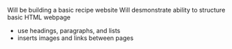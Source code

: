 Will be building a basic recipe website
Will desmonstrate ability to structure basic HTML webpage
- use headings, paragraphs, and lists
- inserts images and links between pages